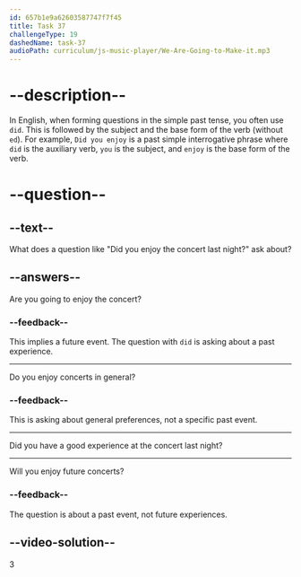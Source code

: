 ```yaml
---
id: 657b1e9a62603587747f7f45
title: Task 37
challengeType: 19
dashedName: task-37
audioPath: curriculum/js-music-player/We-Are-Going-to-Make-it.mp3
---
```


# --description--

In English, when forming questions in the simple past tense, you often use `did`. This is followed by the subject and the base form of the verb (without `ed`). For example, `Did you enjoy` is a past simple interrogative phrase where `did` is the auxiliary verb, `you` is the subject, and `enjoy` is the base form of the verb.

# --question--

## --text--

What does a question like "Did you enjoy the concert last night?" ask about?

## --answers--

Are you going to enjoy the concert?

### --feedback--

This implies a future event. The question with `did` is asking about a past experience.

---

Do you enjoy concerts in general?

### --feedback--

This is asking about general preferences, not a specific past event.

---

Did you have a good experience at the concert last night?

---

Will you enjoy future concerts?

### --feedback--

The question is about a past event, not future experiences.

## --video-solution--

3
